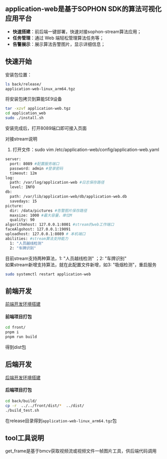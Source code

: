 
## application-web是基于SOPHON SDK的算法可视化应用平台

- **快速搭建**：前后端一键部署，快速对接sophon-stream算法应用；
- **任务管理**：通过 Web 端轻松管理算法任务等；
- **告警展示**：展示算法告警图片，显示详细信息；

## 快速开始
安装包位置：
``` bash
ls back/release/
application-web-linux_arm64.tgz
```

将安装包拷贝到算能SE9设备
``` bash
tar -xzvf application-web.tgz
cd application_web
sudo ./install.sh
```
安装完成后，打开8089端口即可接入页面

对接stream说明  
1. 打开文件：sudo vim /etc/application-web/config/application-web.yaml
``` bash
server:
  port: 8089 #配置服务端口
  password: admin #登录密码
  timeout: 12m
log:
  path: /var/log/application-web #日志保存路径
  level: INFO
db:
  path: /var/lib/application-web/db/application-web.db
  savedays: 15
picture:
  dir: /data/pictures #告警图片保存路径
  maxsize: 1000 #最大容量，单位M
  quality: 90
algorithmhost: 127.0.0.1:8001 #stream的web工作端口
faceAlgohost: 127.0.0.1:19091
uploadhost: 127.0.0.1:8089 # 本机端口
abilities: #stream算法支持能力
  1: "人员越线检测" 
  2: "车牌识别"
```
目前stream支持两种算法，1: "人员越线检测" ；2: "车牌识别"  
如果stream新增支持算法，就在此配置文件新增，如3: "吸烟检测"，重启服务
```bash
sudo systemctl restart application-web
```

## 前端开发
[前端开发环境搭建](./front/README.md)  
#### 前端项目打包
```bash
cd front/
pnpm i
pnpm run build
```
得到dist包
## 后端开发
[后端开发环境搭建](./back/README.md)  
#### 后端项目打包
```bash
cd back/build/
cp -r  ../../front/dist/*  ../dist/
./build_test.sh
```
在release目录得到`application-web-linux_arm64.tgz`包
## tool工具说明
get_frame是基于bmcv获取视频流或视频文件一帧图片工具，供后端代码调用